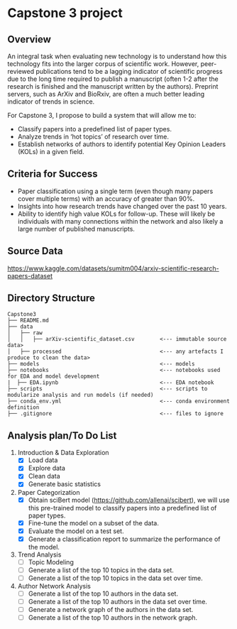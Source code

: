 # Capstone 3 project

## Overview
An integral task when evaluating new technology is to understand how this technology fits into the larger corpus of scientific work. However, peer-reviewed publications tend to be a lagging indicator of scientific progress due to the long time required to publish a manuscript (often 1-2 after the research is finished and the manuscript written by the authors). Preprint servers, such as ArXiv and BioRxiv, are often a much better leading indicator of trends in science. 

For Capstone 3, I propose to build a system that will allow me to:
* Classify papers into a predefined list of paper types. 
* Analyze trends in ‘hot topics’ of research over time. 
* Establish networks of authors to identify potential Key Opinion Leaders (KOLs) in a given field. 

## Criteria for Success
* Paper classification using a single term (even though many papers cover multiple terms) with an accuracy of greater than 90%. 
* Insights into how research trends have changed over the past 10 years. 
* Ability to identify high value KOLs for follow-up. These will likely be individuals with many connections within the network and also likely a large number of published manuscripts. 

## Source Data

https://www.kaggle.com/datasets/sumitm004/arxiv-scientific-research-papers-dataset

## Directory Structure
```
Capstone3   
├── README.md
├── data
│   ├── raw
│   │   ├── arXiv-scientific_dataset.csv        <--- immutable source data>
│   ├── processed                               <--- any artefacts I produce to clean the data>
├── models                                      <--- models
├── notebooks                                   <--- notebooks used for EDA and model development
|  ├── EDA.ipynb                                <--- EDA notebook
├── scripts                                     <--- scripts to modularize analysis and run models (if needed)
├── conda_env.yml                               <--- conda environment definition
├── .gitignore                                  <--- files to ignore
```

## Analysis plan/To Do List

1. Introduction & Data Exploration
    - [X] Load data
    - [X] Explore data
    - [X] Clean data
    - [X] Generate basic statistics 
2. Paper Categorization
    - [X] Obtain sciBert model (https://github.com/allenai/scibert), we will use this pre-trained model to classify papers into a predefined list of paper types.
    - [X] Fine-tune the model on a subset of the data.
    - [X] Evaluate the model on a test set.
    - [X] Generate a classification report to summarize the performance of the model.
3. Trend Analysis
    - [ ] Topic Modeling 
    - [ ] Generate a list of the top 10 topics in the data set.
    - [ ] Generate a list of the top 10 topics in the data set over time.
4. Author Network Analysis
    - [ ] Generate a list of the top 10 authors in the data set.
    - [ ] Generate a list of the top 10 authors in the data set over time.
    - [ ] Generate a network graph of the authors in the data set.
    - [ ] Generate a list of the top 10 authors in the network graph.